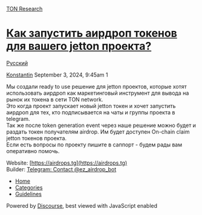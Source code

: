 [TON Research](/)

# [Как запустить аирдроп токенов для вашего jetton проекта?](/t/jetton/30450)

[Русский](/c/ru/49) 

    

[Konstantin](https://tonresear.ch/u/Konstantin)  September 3, 2024, 9:45am  1

Мы создали ready to use решение для jetton проектов, которые хотят использовать аирдроп как маркетинговый инструмент для вывода на рынок их токена в сети TON network.  
Это когда проект запускает новый jetton токен и хочет запустить аирдроп для тех, кто подписывается на чаты и группы проекта в telegram.  
Так же после token generation event через наше решение можно будет и раздать токен получателям airdrop. Им будет доступен On-chain claim jetton токенов проекта.  
Если есть вопросы по проекту пишите в саппорт - будем рады вам оперативно помочь.

Website: [https://airdrops.tg](https://airdrops.tg)  
Builder: [Telegram: Contact @ez\_airdrop\_bot](https://t.me/ez_airdrop_bot/builder)

 

*   [Home](/)
*   [Categories](/categories)
*   [Guidelines](/guidelines)

Powered by [Discourse](https://www.discourse.org), best viewed with JavaScript enabled